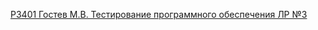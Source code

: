 [P3401 Гостев М.В. Тестирование программного обеспечения ЛР №3](https://docs.google.com/document/d/16IYLVu_59E_9OZ4InLRXsPkcKpjQIAcCqc8wbrgmm8A/edit?usp=sharing)